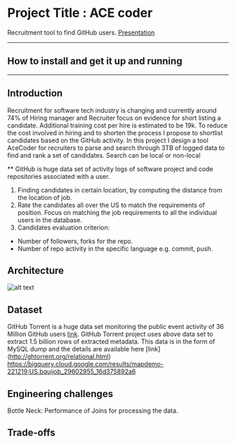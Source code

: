 # Project Title : ACE coder

Recruitment tool to find GitHub users.
[Presentation](https://docs.google.com/presentation/d/1rHsal4DjAMQrGeXlf2AFXeYpI9uFLzka9hd9vZe-AI0/edit?usp=sharing)

<hr/>

## How to install and get it up and running


<hr/>

## Introduction
Recruitment for software tech industry is changing and currently around 74% of Hiring manager and Recruiter focus on evidence for short listing a candidate. Additional training cost per hire is estimated to be 19k. To reduce the cost involved in hiring and to shorten the process I propose to shortlist candidates based on the GitHub activity. In this project I design a tool AceCoder for recruiters to  parse and search through 3TB of logged data to find and rank a set of candidates. Search can be local or non-local

** GitHub is huge data set of activity logs of software project and code repositories associated with a user.

1. Finding candidates in certain location, by computing the distance from the  location of job.
2. Rate the candidates all over the US to match the requirements of position. Focus on matching the job requirements to all the individual users in the database.
3. Candidates evaluation criterion:
  - Number of followers, forks for the repo.
  - Number of repo activity in the specific language e.g. commit, push.

## Architecture
![alt text](https://github.com/madhu1/madhu1.github.io/blob/master/css/Architecture.png)

## Dataset
GitHub Torrent is a huge data set monitoring the public event activity of 36 Million GitHub users [link](http://ghtorrent.org/). GitHub Torrent project uses above data set to extract  1.5 billion rows of extracted metadata. This data is in the form of MySQL dump and the details are available here [link] (http://ghtorrent.org/relational.html) 
https://bigquery.cloud.google.com/results/mapdemo-221219:US.bquijob_29602955_16d375892a6

## Engineering challenges

Bottle Neck: Performance of Joins for processing the data. 

## Trade-offs
